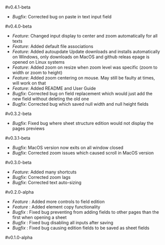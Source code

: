 #v0.4.1-beta

- _Bugfix_: Corrected bug on paste in text input field


#v0.4.0-beta

- _Feature_: Changed input display to center and zoom automatically for all texts
- _Feature_: Added default file associations
- _Feature_: Added autoupdate Update downloads and installs automatically on Windows, only downloads on MacOS and github releas epage is opened on Linux systems
- _Feature_: Added zoom on resize when zoom level was specific (zoom to width or zoom to height)
- _Feature_: Added zoom centering on mouse. May still be faulty at times, will work on that
- _Feature_: Added README and User Guide
- _Bugfix_: Corrected bug on field replacement which would just add the new field without deleting the old one
- _Bugfix_: Corrected bug which saved null width and null height fields

#v0.3.2-beta

- _Bugfix_: Fixed bug where sheet structure edition would not display the pages previews

#v0.3.1-beta

- _Bugfix_: MacOS version now exits on all window closed
- _Bugfix_: Corrected zoom issues which caused scroll in MacOS version

#v0.3.0-beta

- _Feature_: Added many shortcuts
- _Bugfix_: Corrected zoom lags
- _Bugfix_: Corrected text auto-sizing

#v0.2.0-alpha

- _Feature_ : Added more controls to field edition
- _Feature_ : Added element copy functionality
- _Bugfix_ : Fixed bug preventing from adding fields to other pages than the first when opening a sheet
- _Bugfix_ : Fixed bug disabling all inputs after saving
- _Bugfix_ : Fixed bug causing edition fields to be saved as sheet fields

#v0.1.0-alpha
